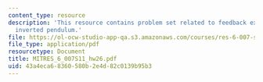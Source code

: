 ```yaml
---
content_type: resource
description: 'This resource contains problem set related to feedback example: the
  inverted pendulum.'
file: https://ol-ocw-studio-app-qa.s3.amazonaws.com/courses/res-6-007-signals-and-systems-spring-2011/43a4eca68360580b2e4d82c0139b95b3_MITRES_6_007S11_hw26.pdf
file_type: application/pdf
resourcetype: Document
title: MITRES_6_007S11_hw26.pdf
uid: 43a4eca6-8360-580b-2e4d-82c0139b95b3
---
```

